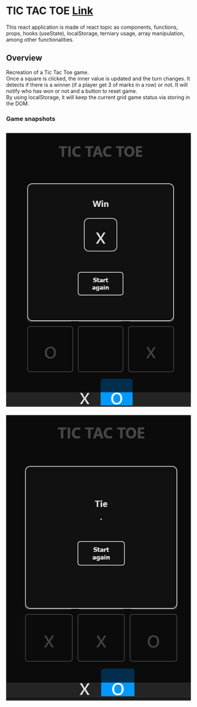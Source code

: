 # TIC TAC TOE [Link](websitelink)

This react application is made of react topic as components, functions, props, hooks (useState), localStorage, terniary usage, array manipulation, among other functionalities.

## Overview
Recreation of a Tic Tac Toe game. <br>
Once a square is clicked, the inner value is updated and the turn changes.
It detects if there is a winner (if a player get 3 of marks in a row) or not.
It will notify who has won or not and a button to reset game.<br>
By using localStorage, it will keep the current grid game status via storing in the DOM.

### Game snapshots
![Project1](../resources/project01a.png)
--
![Project2](../resources/project01b.png)
